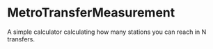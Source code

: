# MetroTransferMeasurement
A simple calculator calculating how many stations you can reach in N transfers.

